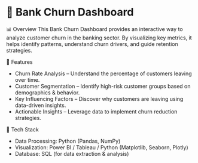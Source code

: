 # 🏦 Bank Churn Dashboard

📊 Overview
This Bank Churn Dashboard provides an interactive way to analyze customer churn in the banking sector. By visualizing key metrics, it helps identify patterns, understand churn drivers, and guide retention strategies.

🎯 Features

* Churn Rate Analysis – Understand the percentage of customers leaving over time.
* Customer Segmentation – Identify high-risk customer groups based on demographics & behavior.
* Key Influencing Factors – Discover why customers are leaving using data-driven insights.
* Actionable Insights – Leverage data to implement churn reduction strategies.


🔧 Tech Stack

* Data Processing: Python (Pandas, NumPy)
* Visualization: Power BI / Tableau / Python (Matplotlib, Seaborn, Plotly)
* Database: SQL (for data extraction & analysis)




